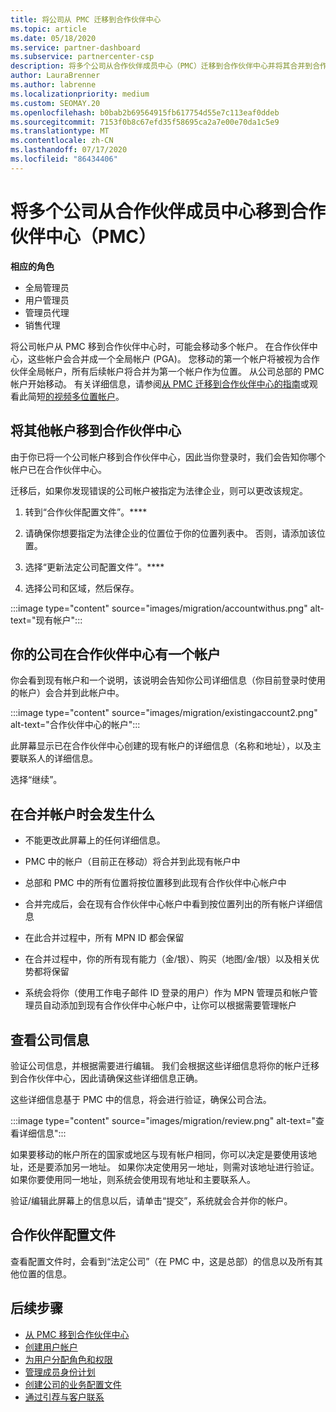 ```yaml
---
title: 将公司从 PMC 迁移到合作伙伴中心
ms.topic: article
ms.date: 05/18/2020
ms.service: partner-dashboard
ms.subservice: partnercenter-csp
description: 将多个公司从合作伙伴成员中心（PMC）迁移到合作伙伴中心并将其合并到合作伙伴全局帐户时应了解的内容。
author: LauraBrenner
ms.author: labrenne
ms.localizationpriority: medium
ms.custom: SEOMAY.20
ms.openlocfilehash: b0bab2b69564915fb617754d55e7c113eaf0ddeb
ms.sourcegitcommit: 7153f0b8c67efd35f58695ca2a7e00e70da1c5e9
ms.translationtype: MT
ms.contentlocale: zh-CN
ms.lasthandoff: 07/17/2020
ms.locfileid: "86434406"
---
```

# <a name="moving-multiple-companies-to-partner-center-from-partner-membership-center-pmc"></a>将多个公司从合作伙伴成员中心移到合作伙伴中心（PMC）

**相应的角色**

- 全局管理员
- 用户管理员
- 管理员代理
- 销售代理

将公司帐户从 PMC 移到合作伙伴中心时，可能会移动多个帐户。 在合作伙伴中心，这些帐户会合并成一个全局帐户 (PGA)。 您移动的第一个帐户将被视为合作伙伴全局帐户，所有后续帐户将合并为第一个帐户作为位置。 从公司总部的 PMC 帐户开始移动。 有关详细信息，请参阅[从 PMC 迁移到合作伙伴中心的指南](guide-to-migration.md)或观看此简短[的视频多位置帐户](https://vimeo.com/290335248)。

## <a name="move-your-additional-accounts-into-partner-center"></a>将其他帐户移到合作伙伴中心

由于你已将一个公司帐户移到合作伙伴中心，因此当你登录时，我们会告知你哪个帐户已在合作伙伴中心。

迁移后，如果你发现错误的公司帐户被指定为法律企业，则可以更改该规定。

1. 转到“合作伙伴配置文件”。****

2. 请确保你想要指定为法律企业的位置位于你的位置列表中。 否则，请添加该位置。

3. 选择“更新法定公司配置文件”。****

4. 选择公司和区域，然后保存。

:::image type="content" source="images/migration/accountwithus.png" alt-text="现有帐户":::

## <a name="your-company-has-an-account-in-partner-center"></a>你的公司在合作伙伴中心有一个帐户

你会看到现有帐户和一个说明，该说明会告知你公司详细信息（你目前登录时使用的帐户）会合并到此帐户中。

:::image type="content" source="images/migration/existingaccount2.png" alt-text="合作伙伴中心的帐户":::

此屏幕显示已在合作伙伴中心创建的现有帐户的详细信息（名称和地址），以及主要联系人的详细信息。

选择“继续”。

## <a name="what-happens-during-consolidation-of-accounts"></a>在合并帐户时会发生什么

- 不能更改此屏幕上的任何详细信息。

- PMC 中的帐户（目前正在移动）将合并到此现有帐户中

- 总部和 PMC 中的所有位置将按位置移到此现有合作伙伴中心帐户中

- 合并完成后，会在现有合作伙伴中心帐户中看到按位置列出的所有帐户详细信息

- 在此合并过程中，所有 MPN ID 都会保留

- 在合并过程中，你的所有现有能力（金/银）、购买（地图/金/银）以及相关优势都将保留

- 系统会将你（使用工作电子邮件 ID 登录的用户）作为 MPN 管理员和帐户管理员自动添加到现有合作伙伴中心帐户中，让你可以根据需要管理帐户

## <a name="review-your-company-information"></a>查看公司信息

验证公司信息，并根据需要进行编辑。  我们会根据这些详细信息将你的帐户迁移到合作伙伴中心，因此请确保这些详细信息正确。

这些详细信息基于 PMC 中的信息，将会进行验证，确保公司合法。


:::image type="content" source="images/migration/review.png" alt-text="查看详细信息":::

如果要移动的帐户所在的国家或地区与现有帐户相同，你可以决定是要使用该地址，还是要添加另一地址。 如果你决定使用另一地址，则需对该地址进行验证。 如果你要使用同一地址，则系统会使用现有地址和主要联系人。

验证/编辑此屏幕上的信息以后，请单击“提交”，系统就会合并你的帐户。

## <a name="partner-profile"></a>合作伙伴配置文件

查看配置文件时，会看到“法定公司”（在 PMC 中，这是总部）的信息以及所有其他位置的信息。

## <a name="next-steps"></a>后续步骤

- [从 PMC 移到合作伙伴中心](move-pmc-pc-map.md)
- [创建用户帐户](create-user-accounts-and-set-permissions.md)
- [为用户分配角色和权限](permissions-overview.md)
- [管理成员身份计划](renew-mpn-offers.md)
- [创建公司的业务配置文件](create-a-marketing-profile.md)
- [通过引荐与客户联系](responding-to-referrals.md)
